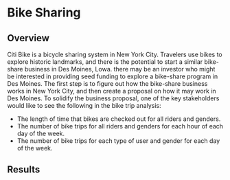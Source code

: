 # Bike Sharing

## Overview 

Citi Bike is a bicycle sharing system in New York City. Travelers use bikes to explore historic landmarks, and there is the potential to start a similar bike-share business in Des Moines, Lowa. there may be an investor who might be interested in providing seed funding to explore a bike-share program in Des Moines. The first step is to figure out how the bike-share business works in New York City, and then create a proposal on how it may work in Des Moines. To solidify the business proposal, one of the key stakeholders would like to see the following in the bike trip analysis:

* The length of time that bikes are checked out for all riders and genders.
* The number of bike trips for all riders and genders for each hour of each day of the week.
* The number of bike trips for each type of user and gender for each day of the week.
    
## Results
    
    
